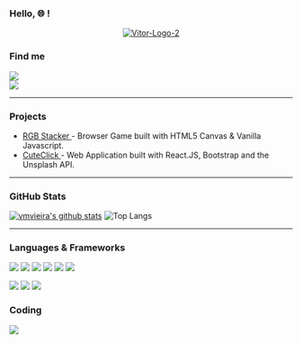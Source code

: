 ### Hello, :globe_with_meridians: !

<p align="center"><a href="https://ibb.co/hx6ZjZD"><img src="https://i.ibb.co/ym9Y1YW/Vitor-Logo-2.png" alt="Vitor-Logo-2" border="0" /></a></p>


### Find me 

<a href = "mailto: vmvieira55@gmail.com"><img src="https://img.shields.io/badge/Gmail-D14836?style=for-the-badge&logo=gmail&logoColor=white"></a>
<br>
<a href="https://www.linkedin.com/in/vitor-machado-vieira/"><img src="https://img.shields.io/badge/LinkedIn-0077B5?style=for-the-badge&logo=linkedin&logoColor=white"></a>


---

### Projects

- <a href="https://vmvieira.github.io/Project-1---RGB-Stacker" target="_blank"> RGB Stacker </a> - Browser Game built with HTML5 Canvas & Vanilla Javascript.
- <a href="https://cuteclick.vercel.app" target="_blank"> CuteClick </a> - Web Application built with React.JS, Bootstrap and the Unsplash API.

---

### GitHub Stats

[![vmvieira's github stats](https://github-readme-stats.vercel.app/api?username=vmvieira)](https://github.com/vmvieira/github-readme-stats)
![Top Langs](https://github-readme-stats.vercel.app/api/top-langs/?username=tassiaaccioly&theme=default&layout=compact)

---

### Languages & Frameworks

<p>
<img src="https://img.shields.io/badge/HTML5-E34F26?style=for-the-badge&logo=html5&logoColor=white">
<img src="https://img.shields.io/badge/CSS3-1572B6?style=for-the-badge&logo=css3&logoColor=white">
<img src="https://img.shields.io/badge/JavaScript-F7DF1E?style=for-the-badge&logo=javascript&logoColor=black">
<img src="https://img.shields.io/badge/React-20232A?style=for-the-badge&logo=react&logoColor=61DAFB">
<img src="https://img.shields.io/badge/Bootstrap-563D7C?style=for-the-badge&logo=bootstrap&logoColor=white">
<img src="https://img.shields.io/badge/React_Router-CA4245?style=for-the-badge&logo=react-router&logoColor=white">
 </p>
 <p>
<img src="https://img.shields.io/badge/Node.js-43853D?style=for-the-badge&logo=node.js&logoColor=white">
<img src="https://img.shields.io/badge/Express.js-404D59?style=for-the-badge">
<img src="https://img.shields.io/badge/MongoDB-4EA94B?style=for-the-badge&logo=mongodb&logoColor=white">
 </p>


### Coding

![](https://www.codewars.com/users/vmvieira/badges/large)
